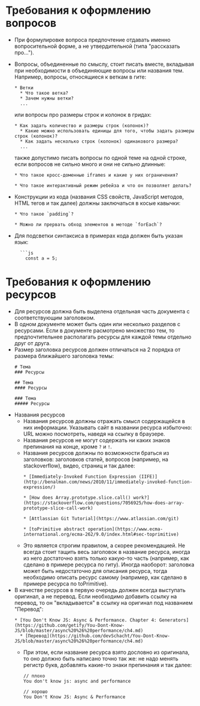 # Требования к оформлению вопросов

* При формулировке вопроса предпочтение отдавать именно вопросительной форме, а не утвердительной (типа "рассказать про...").
* Вопросы, объединенные по смыслу, стоит писать вместе, вкладывая при необходимости в объединяющие вопросы или названия тем. Например, вопросы, относящиеся к веткам в гите:
  ```
  * Ветки
    * Что такое ветка?
    * Зачем нужны ветки?
    ...
  ```
  или вопросы про размеры строк и колонок в гридах:
  ```
  * Как задать количество и размеры строк (колонок)?
    * Какие можно использовать единицы для того, чтобы задать размеры строк (колонок)?
    * Как задать несколько строк (колонок) одинакового размера?
    ...
  ```
  также допустимо писать вопросы по одной теме на одной строке, если вопросов не сильно много и они не сильно длинные:
  ```
  * Что такое кросс-доменные iframes и какие у них ограничения?

  * Что такое интерактивный режим ребейза и что он позволяет делать?
  ```

* Конструкции из кода (названия CSS свойств, JavaScript методов, HTML тегов и так далее) должны заключаться в косые кавычки:
  ```
  * Что такое `padding`?

  * Можно ли прервать обход элементов в методе `forEach`?
  ```
* Для подсветки синтаксиса в примерах кода должен быть указан язык:
  ```
    ```js
      const a = 5;

  ```


# Требования к оформлению ресурсов

* Для ресурсов должна быть выделена отдельная часть документа с соответствующим заголовком.
* В одном документе может быть один или несколько разделов с ресурсами. Если в документе расмотрено множество тем, то предпочтительнее располагать ресурсы для каждой темы отдельно друг от друга.
* Размер заголовка ресурсов должен отличаться на 2 порядка от размера ближайшего заголовка темы:
  ```
  # Тема
  ### Ресурсы

  ## Тема
  #### Ресурсы

  ### Тема
  ##### Ресурсы
  ```
* Названия ресурсов
  * Названия ресурсов должны отражать смысл содержащейся в них информации. Указывать сайт в названии ресурса избыточно: URL можно посмотреть, наведя на ссылку в браузере.
  * Названия ресурсов не могут содержать ни каких знаков препинания на конце, кроме `?` и `!`.
  * Названия ресурсов должны по возможности браться из заголовков: заголовков статей, вопросов (например, на stackoverflow), видео, страниц и так далее:
    ```
    * [Immediately-Invoked Function Expression (IIFE)](http://benalman.com/news/2010/11/immediately-invoked-function-expression/)

    * [How does Array.prototype.slice.call() work?](https://stackoverflow.com/questions/7056925/how-does-array-prototype-slice-call-work)

    * [Attlassian Git Tutorial](https://www.atlassian.com/git)

    * [toPrimitive abstract operation](https://www.ecma-international.org/ecma-262/9.0/index.html#sec-toprimitive)
    ```
  * Это является строгим правилом, а скорее рекомендацией. Не всегда стоит тащить весь заголовок в название ресурса, иногда из него достаточно взять только какую-то часть (например, как сделано в примере ресурса по гиту). Иногда наоборот: заголовка может быть недостаточно для описания ресурса, тогда необходимо описать ресурс самому (например, как сделано в примере ресурса по toPrimitive).
* В качестве ресурсов в первую очередь должен всегда выступать оригинал, а не перевод. Если необходимо добавить ссылку на перевод, то он "вкладывается" в ссылку на оригинал под названием "Перевод":
  ```
  * [You Don't Know JS: Async & Performance. Chapter 4: Generators](https://github.com/getify/You-Dont-Know-JS/blob/master/async%20%26%20performance/ch4.md)
    * [Перевод](https://github.com/devSchacht/You-Dont-Know-JS/blob/master/async%20%26%20performance/ch4.md)
  ```
  * При этом, если название ресурса взято дословно из оригинала, то оно должно быть написано точно так же: не надо менять регистр букв, добавлять какие-то знаки препинания и так далее:
    ```
    // плохо
    You don't know js: async and performance

    // хорошо
    You Don't Know JS: Async & Performance
    ```
